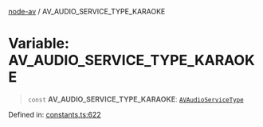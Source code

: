 [node-av](../globals.md) / AV\_AUDIO\_SERVICE\_TYPE\_KARAOKE

# Variable: AV\_AUDIO\_SERVICE\_TYPE\_KARAOKE

> `const` **AV\_AUDIO\_SERVICE\_TYPE\_KARAOKE**: [`AVAudioServiceType`](../type-aliases/AVAudioServiceType.md)

Defined in: [constants.ts:622](https://github.com/seydx/av/blob/f8631fc881b394300b1479f511d55cf1c370a87f/src/constants/constants.ts#L622)
